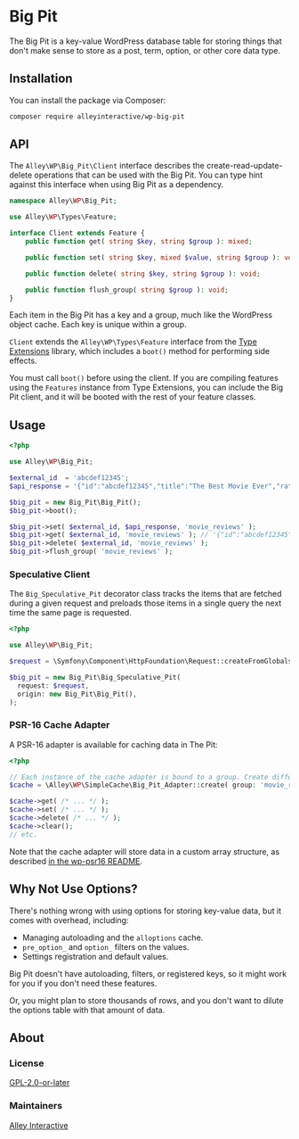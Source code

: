 # Big Pit

The Big Pit is a key-value WordPress database table for storing things that don't make sense to store as a post, term, option, or other core data type.

## Installation

You can install the package via Composer:

```bash
composer require alleyinteractive/wp-big-pit
```

## API

The `Alley\WP\Big_Pit\Client` interface describes the create-read-update-delete operations that can be used with the Big Pit. You can type hint against this interface when using Big Pit as a dependency.

```php
namespace Alley\WP\Big_Pit;

use Alley\WP\Types\Feature;

interface Client extends Feature {
	public function get( string $key, string $group ): mixed;

	public function set( string $key, mixed $value, string $group ): void;

	public function delete( string $key, string $group ): void;

	public function flush_group( string $group ): void;
}
```

Each item in the Big Pit has a key and a group, much like the WordPress object cache. Each key is unique within a group.

`Client` extends the `Alley\WP\Types\Feature` interface from the [Type Extensions](https://github.com/alleyinteractive/wp-type-extensions) library, which includes a `boot()` method for performing side effects.

You must call `boot()` before using the client. If you are compiling features using the `Features` instance from Type Extensions, you can include the Big Pit client, and it will be booted with the rest of your feature classes.

## Usage

```php
<?php

use Alley\WP\Big_Pit;

$external_id  = 'abcdef12345';
$api_response = '{"id":"abcdef12345","title":"The Best Movie Ever","rating":5}';

$big_pit = new Big_Pit\Big_Pit();
$big_pit->boot();

$big_pit->set( $external_id, $api_response, 'movie_reviews' );
$big_pit->get( $external_id, 'movie_reviews' ); // '{"id":"abcdef12345","title":"The Best Movie Ever","rating":5}'
$big_pit->delete( $external_id, 'movie_reviews' );
$big_pit->flush_group( 'movie_reviews' );
```

### Speculative Client

The `Big_Speculative_Pit` decorator class tracks the items that are fetched during a given request and preloads those items in a single query the next time the same page is requested.

```php
<?php

use Alley\WP\Big_Pit;

$request = \Symfony\Component\HttpFoundation\Request::createFromGlobals();

$big_pit = new Big_Pit\Big_Speculative_Pit(
  request: $request,
  origin: new Big_Pit\Big_Pit(),
);
```

### PSR-16 Cache Adapter

A PSR-16 adapter is available for caching data in The Pit:

```php
<?php

// Each instance of the cache adapter is bound to a group. Create different instances to save to different groups.
$cache = \Alley\WP\SimpleCache\Big_Pit_Adapter::create( group: 'movie_reviews' );

$cache->get( /* ... */ );
$cache->set( /* ... */ );
$cache->delete( /* ... */ );
$cache->clear();
// etc.
```

Note that the cache adapter will store data in a custom array structure, as described [in the wp-psr16 README](https://github.com/alleyinteractive/wp-psr16/blob/5ff411661f9682b3184dab596180a7a3edcaf446/README.md#implementation-details).

## Why Not Use Options?

There's nothing wrong with using options for storing key-value data, but it comes with overhead, including:

- Managing autoloading and the `alloptions` cache.
- `pre_option_` and `option_` filters on the values.
- Settings registration and default values.

Big Pit doesn't have autoloading, filters, or registered keys, so it might work for you if you don't need these features.

Or, you might plan to store thousands of rows, and you don't want to dilute the options table with that amount of data.

## About

### License

[GPL-2.0-or-later](https://github.com/alleyinteractive/wp-big-pit/blob/main/LICENSE)

### Maintainers

[Alley Interactive](https://github.com/alleyinteractive)
